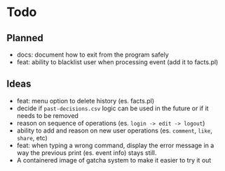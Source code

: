 # Todo

## Planned

- docs: document how to exit from the program safely 
- feat: ability to blacklist user when processing event (add it to facts.pl)

## Ideas

- feat: menu option to delete history (es. facts.pl)
- decide if `past-decisions.csv` logic can be used in the future or if it needs to be removed
- reason on sequence of operations (es. `login -> edit -> logout`)
- ability to add and reason on new user operations (es. `comment`, `like`, `share`, etc)
- feat: when typing a wrong command, display the error message in a way the previous print (es. event info) stays still.
- A containered image of gatcha system to make it easier to try it out
